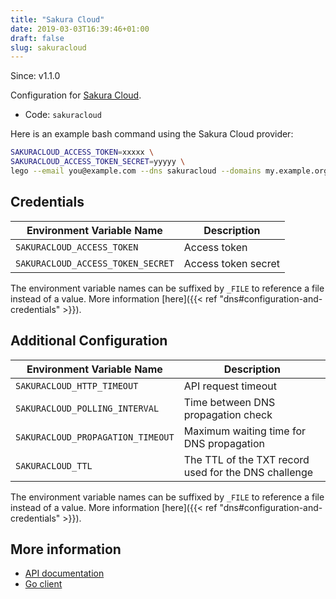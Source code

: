 ```yaml
---
title: "Sakura Cloud"
date: 2019-03-03T16:39:46+01:00
draft: false
slug: sakuracloud
---
```


<!-- THIS DOCUMENTATION IS AUTO-GENERATED. PLEASE DO NOT EDIT. -->
<!-- providers/dns/sakuracloud/sakuracloud.toml -->
<!-- THIS DOCUMENTATION IS AUTO-GENERATED. PLEASE DO NOT EDIT. -->

Since: v1.1.0

Configuration for [Sakura Cloud](https://cloud.sakura.ad.jp/).


<!--more-->

- Code: `sakuracloud`

Here is an example bash command using the Sakura Cloud provider:

```bash
SAKURACLOUD_ACCESS_TOKEN=xxxxx \
SAKURACLOUD_ACCESS_TOKEN_SECRET=yyyyy \
lego --email you@example.com --dns sakuracloud --domains my.example.org run
```




## Credentials

| Environment Variable Name | Description |
|-----------------------|-------------|
| `SAKURACLOUD_ACCESS_TOKEN` | Access token |
| `SAKURACLOUD_ACCESS_TOKEN_SECRET` | Access token secret |

The environment variable names can be suffixed by `_FILE` to reference a file instead of a value.
More information [here]({{< ref "dns#configuration-and-credentials" >}}).


## Additional Configuration

| Environment Variable Name | Description |
|--------------------------------|-------------|
| `SAKURACLOUD_HTTP_TIMEOUT` | API request timeout |
| `SAKURACLOUD_POLLING_INTERVAL` | Time between DNS propagation check |
| `SAKURACLOUD_PROPAGATION_TIMEOUT` | Maximum waiting time for DNS propagation |
| `SAKURACLOUD_TTL` | The TTL of the TXT record used for the DNS challenge |

The environment variable names can be suffixed by `_FILE` to reference a file instead of a value.
More information [here]({{< ref "dns#configuration-and-credentials" >}}).




## More information

- [API documentation](https://developer.sakura.ad.jp/cloud/api/1.1/)
- [Go client](https://github.com/sacloud/libsacloud)

<!-- THIS DOCUMENTATION IS AUTO-GENERATED. PLEASE DO NOT EDIT. -->
<!-- providers/dns/sakuracloud/sakuracloud.toml -->
<!-- THIS DOCUMENTATION IS AUTO-GENERATED. PLEASE DO NOT EDIT. -->
